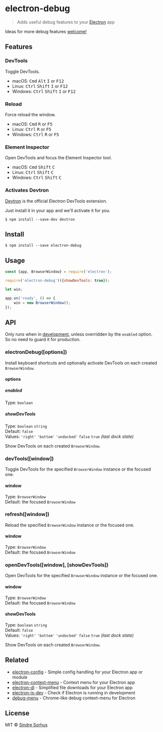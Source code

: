 # electron-debug

> Adds useful debug features to your [Electron](http://electron.atom.io) app

Ideas for more debug features [welcome!](https://github.com/sindresorhus/electron-debug/issues/new)


## Features

### DevTools

Toggle DevTools.

- macOS: <kbd>Cmd</kbd> <kbd>Alt</kbd> <kbd>I</kbd> or <kbd>F12</kbd>
- Linux: <kbd>Ctrl</kbd> <kbd>Shift</kbd> <kbd>I</kbd> or <kbd>F12</kbd>
- Windows: <kbd>Ctrl</kbd> <kbd>Shift</kbd> <kbd>I</kbd> or <kbd>F12</kbd>

### Reload

Force reload the window.

- macOS: <kbd>Cmd</kbd> <kbd>R</kbd> or <kbd>F5</kbd>
- Linux: <kbd>Ctrl</kbd> <kbd>R</kbd> or <kbd>F5</kbd>
- Windows: <kbd>Ctrl</kbd> <kbd>R</kbd> or <kbd>F5</kbd>

### Element Inspector

Open DevTools and focus the Element Inspector tool.

- macOS: <kbd>Cmd</kbd> <kbd>Shift</kbd> <kbd>C</kbd>
- Linux: <kbd>Ctrl</kbd> <kbd>Shift</kbd> <kbd>C</kbd>
- Windows: <kbd>Ctrl</kbd> <kbd>Shift</kbd> <kbd>C</kbd>

### Activates Devtron

[Devtron](http://electron.atom.io/devtron/) is the official Electron DevTools extension.

Just install it in your app and we'll activate it for you.

```
$ npm install --save-dev devtron
```


## Install

```
$ npm install --save electron-debug
```


## Usage

```js
const {app, BrowserWindow} = require('electron');

require('electron-debug')({showDevTools: true});

let win;

app.on('ready', () => {
	win = new BrowserWindow();
});
```


## API

Only runs when in [development](https://github.com/sindresorhus/electron-is-dev), unless overridden by the `enabled` option. So no need to guard it for production.

### electronDebug([options])

Install keyboard shortcuts and optionally activate DevTools on each created `BrowserWindow`.

#### options

##### enabled

Type: `boolean`<br>

##### showDevTools

Type: `boolean` `string`<br>
Default: `false`<br>
Values: `'right'` `'bottom'` `'undocked'` `false` `true` *(last dock state)*

Show DevTools on each created `BrowserWindow`.

### devTools([window])

Toggle DevTools for the specified `BrowserWindow` instance or the focused one.

#### window

Type: `BrowserWindow`<br>
Default: the focused `BrowserWindow`

### refresh([window])

Reload the specified `BrowserWindow` instance or the focused one.

#### window

Type: `BrowserWindow`<br>
Default: the focused `BrowserWindow`

### openDevTools([window], [showDevTools])

Open DevTools for the specified `BrowserWindow` instance or the focused one.

#### window

Type: `BrowserWindow`<br>
Default: the focused `BrowserWindow`

#### showDevTools

Type: `boolean` `string`<br>
Default: `false`<br>
Values: `'right'` `'bottom'` `'undocked'` `false` `true` *(last dock state)*

Show DevTools on each created `BrowserWindow`.


## Related

- [electron-config](https://github.com/sindresorhus/electron-config) - Simple config handling for your Electron app or module
- [electron-context-menu](https://github.com/sindresorhus/electron-context-menu) - Context menu for your Electron app
- [electron-dl](https://github.com/sindresorhus/electron-dl) - Simplified file downloads for your Electron app
- [electron-is-dev](https://github.com/sindresorhus/electron-is-dev) - Check if Electron is running in development
- [debug-menu](https://github.com/parro-it/debug-menu) - Chrome-like debug context-menu for Electron


## License

MIT © [Sindre Sorhus](https://sindresorhus.com)

